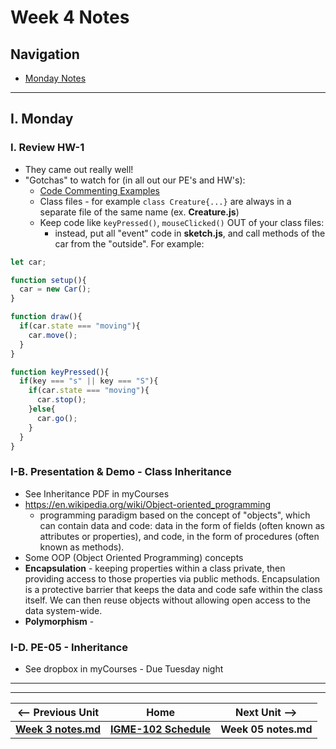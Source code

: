 # Week 4 Notes

## Navigation

- [Monday Notes](#monday)

<!--
- [Wednesday Notes](#wednesday)

- [Friday Notes](#friday)

-->

<hr>

<a id="monday" />

## I. Monday

### I. Review HW-1
- They came out really well!
- "Gotchas" to watch for (in all out our PE's and HW's):
  - [Code Commenting Examples](../docs/code-commenting-examples.md)
  - Class files - for example `class Creature{...}` are always in a separate file of the same name (ex. **Creature.js**)
  - Keep code like `keyPressed()`, `mouseClicked()` OUT of your class files:
    - instead, put all "event" code in **sketch.js**, and call methods of the car from the "outside". For example:


```js
let car;

function setup(){
  car = new Car();
}

function draw(){
  if(car.state === "moving"){
    car.move();
  }
}

function keyPressed(){
  if(key === "s" || key === "S"){
    if(car.state === "moving"){
      car.stop();
    }else{
      car.go();
    }
  }
}
```

### I-B. Presentation & Demo - Class Inheritance
- See Inheritance PDF in myCourses
- https://en.wikipedia.org/wiki/Object-oriented_programming
  - programming paradigm based on the concept of "objects", which can contain data and code: data in the form of fields (often known as attributes or properties), and code, in the form of procedures (often known as methods).
 - Some OOP (Object Oriented Programming) concepts
  - **Encapsulation** - keeping properties within a class private, then providing access to those properties via public methods. Encapsulation is a protective barrier that keeps the data and code safe within the class itself. We can then reuse objects without allowing open access to the data system-wide.
  - **Polymorphism** - 

### I-D. PE-05 - Inheritance
- See dropbox in myCourses - Due Tuesday night

<!--
<hr>


<a id="wednesday" />

## II. Wednesday

<hr>

<a id="friday" />

## III. Friday

-->


<hr><hr>

| <-- Previous Unit | Home | Next Unit -->
| --- | --- | --- 
| [**Week 3 notes.md**](03.md)     |  [**IGME-102 Schedule**](../schedule.md) | **Week 05 notes.md**
